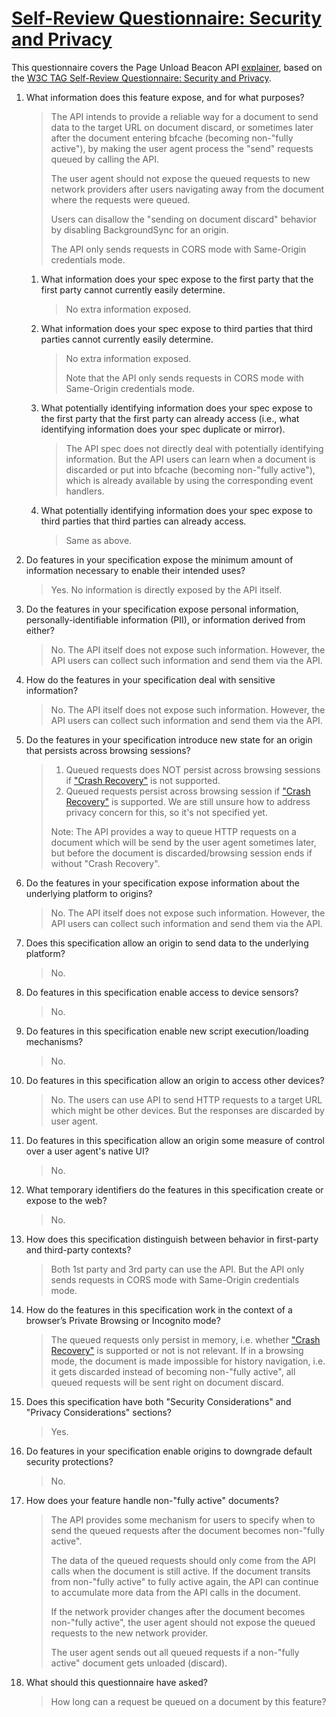 # [Self-Review Questionnaire: Security and Privacy][self-review]

This questionnaire covers the Page Unload Beacon API [explainer], based on the [W3C TAG Self-Review Questionnaire: Security and Privacy][self-review].

1. What information does this feature expose, and for what purposes?
     > The API intends to provide a reliable way for a document to send data to the target URL on document discard, or sometimes later after the document entering bfcache (becoming non-"fully active"), by making the user agent process the "send" requests queued by calling the API.
     >
     > The user agent should not expose the queued requests to new network providers after users navigating away from the document where the requests were queued.
     >
     > Users can disallow the "sending on document discard" behavior by disabling BackgroundSync for an origin.
     >
     > The API only sends requests in CORS mode with Same-Origin credentials mode.

   1. What information does your spec expose to the first party that the first party cannot currently easily determine.
      > No extra information exposed.

   2. What information does your spec expose to third parties that third parties cannot currently easily determine.
      > No extra information exposed.
      >
      > Note that the API only sends requests in CORS mode with Same-Origin credentials mode.

   3. What potentially identifying information does your spec expose to the first party that the first party can already access (i.e., what identifying information does your spec duplicate or mirror).
      > The API spec does not directly deal with potentially identifying information. But the API users can learn when a document is discarded or put into bfcache (becoming non-"fully active"), which is already available by using the corresponding event handlers.

   4. What potentially identifying information does your spec expose to third parties that third parties can already access.
      > Same as above.

2. Do features in your specification expose the minimum amount of information necessary to enable their intended uses?

     > Yes. No information is directly exposed by the API itself.

3. Do the features in your specification expose personal information, personally-identifiable information (PII), or information derived from either?

     > No. The API itself does not expose such information. However, the API users can collect such information and send them via the API.

4. How do the features in your specification deal with sensitive information?

     > No. The API itself does not expose such information. However, the API users can collect such information and send them via the API.

5. Do the features in your specification introduce new state for an origin that persists across browsing sessions?

     > 1. Queued requests does NOT persist across browsing sessions if ["Crash Recovery"][crash-recovery] is not supported.
     > 2. Queued requests persist across browsing session if ["Crash Recovery"][crash-recovery] is supported.
     > We are still unsure how to address privacy concern for this, so it's not specified yet.
     >
     > Note: The API provides a way to queue HTTP requests on a document which will be send by the user agent sometimes later, but before the document is discarded/browsing session ends if without "Crash Recovery".

6. Do the features in your specification expose information about the underlying platform to origins?

     > No. The API itself does not expose such information. However, the API users can collect such information and send them via the API.

7. Does this specification allow an origin to send data to the underlying platform?

     > No.

8. Do features in this specification enable access to device sensors?

     > No.

9. Do features in this specification enable new script execution/loading mechanisms?

     > No.

10. Do features in this specification allow an origin to access other devices?

     > No. The users can use API to send HTTP requests to a target URL which might be other devices. But the responses are discarded by user agent.

11. Do features in this specification allow an origin some measure of control over a user agent's native UI?

     > No.

12. What temporary identifiers do the features in this specification create or expose to the web?

     > No.

13. How does this specification distinguish between behavior in first-party and third-party contexts?

     > Both 1st party and 3rd party can use the API.
     > But the API only sends requests in CORS mode with Same-Origin credentials mode.

14. How do the features in this specification work in the context of a browser’s Private Browsing or Incognito mode?

     > The queued requests only persist in memory, i.e. whether ["Crash Recovery"][crash-recovery] is supported or not is not relevant.
     > If in a browsing mode, the document is made impossible for history navigation, i.e. it gets discarded instead of becoming non-"fully active", all queued requests will be sent right on document discard.

15. Does this specification have both "Security Considerations" and "Privacy Considerations" sections?

     > Yes.

16. Do features in your specification enable origins to downgrade default security protections?

     > No.

17. How does your feature handle non-"fully active" documents?

     > The API provides some mechanism for users to specify when to send the queued requests after the document becomes non-"fully active".
     >
     > The data of the queued requests should only come from the API calls when the document is still active. If the document transits from non-"fully active" to fully active again, the API can continue to accumulate more data from the API calls in the document.
     >
     > If the network provider changes after the document becomes non-"fully active", the user agent should not expose the queued requests to the new network provider.
     >
     > The user agent sends out all queued requests if a non-"fully active" document gets unloaded (discard).

18. What should this questionnaire have asked?

     > How long can a request be queued on a document by this feature?

[self-review]: https://w3ctag.github.io/security-questionnaire/
[explainer]: https://github.com/WICG/unload-beacon/blob/main/README.md
[crash-recovery]: https://github.com/WICG/unload-beacon/issues/34
